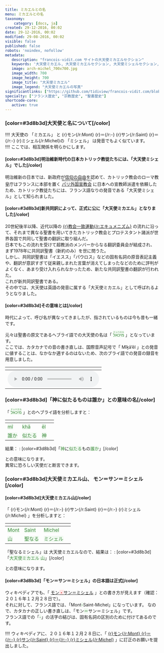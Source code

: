 ```yaml
---
title: ミカエルとの名
menu: ミカエルとの名
taxonomy:
    category: [docs, ja]
created: 29-12-2016, 00:02
date: 29-12-2016, 00:02
modified: 29-08-2016, 00:02
visible: false
published: false
robots: 'noindex, nofollow'
metadata:
   description: "francois-vidit.com サイトの大天使ミカエルセクション"
   keywords: '大天使ミカエル, 大天使ミカエルセクション, 大天使ミシェルセクション, francois-vidit.com'
   image: arch-michel_700x700.jpg
   image_width: 700
   image_height: 700
   image_title: "大天使ミカエル"
   image_legend: "大天使ミカエルの写真"
significantlinks: ["https://github.com/tidiview/francois-vidit.com/blob/develop/user/sites/docs/pages/01.reference/mont-saint-michel/arch-michel/chapter.ja.md", "https://ja.wikipedia.org/wiki/%E4%BF%A1%E6%95%99%E3%81%AE%E8%87%AA%E7%94%B1", "https://ja.wikipedia.org/wiki/%E3%83%91%E3%83%AA%E5%A4%96%E5%9B%BD%E5%AE%A3%E6%95%99%E4%BC%9A", "https://ja.wikipedia.org/wiki/%E3%82%A8%E3%82%AD%E3%83%A5%E3%83%A1%E3%83%8B%E3%82%BA%E3%83%A0", "https://ja.wikipedia.org/wiki/%E3%83%A2%E3%83%B3%E3%83%BB%E3%82%B5%E3%83%B3%EF%BC%9D%E3%83%9F%E3%82%B7%E3%82%A7%E3%83%AB"]
specialty: ["フランス歴史", "宗教歴史", "聖書歴史"]
shortcode-core:
   active: true
---
```


### [color=#3d8b3d]大天使と名について[/color]

!!!! 大天使の 「ミカエル」 と {r}モン{/r:Mont} {r}＝{/r:-} {r}サン{/r:Saint} {r}＝{/r:-} {r}ミシェル{/r:Michel}の 「ミシェル」 は発音でもよく似ています。  
!!!! ここでは、相互関係を明らかにします。  

#### [color=#3d8b3d]明治維新時代の日本カトリック教徒たちには、「大天使ミシェル」でした[/color]
明治維新の日本では、新政府が[信仰の自由][1]を認めて、カトリック教会のローマ教皇庁はフランスに本部を置く [<ruby><rb>パリ外国宣教会</rb><rt>Missions Étrangères de Paris</rt>][2] に日本への宣教師派遣を依頼したため、カトリック教徒たちには、フランス語なりの発音である「大天使ミシェル」として知られました。

#### [color=#3d8b3d]新共同訳によって、正式に公に「大天使ミカエル」となりました[/color]
20世紀後半以降、近代以降の [{r}教会一致運動{/r:エキュメニズム}][3] の流れに沿って、それまで異なる聖書を用いてきたカトリック教会とプロテスタント諸派が世界各国で共同して聖書の翻訳に取り組んだ。  
日本でもこの流れを受けて超教派のメンバーからなる翻訳委員会が結成され、まず1978年に共同訳聖書（新約のみ）を世に問うた。  
しかし、共同訳聖書は「イエスス」「パウロス」などの固有名詞の原音表記主義や、翻訳が意訳すぎて従来親しまれた言葉が消えてしまったなどのために評判がよくなく、あまり受け入れられなかったため、新たな共同訳聖書の翻訳が行われた。  
これが新共同訳聖書である。  
その中では、大天使は英語の発音に属する「大天使ミカエル」として呼ばれるようとなりました。

#### [color=#3d8b3d]その意味とは[/color]

時代によって、呼び名が異なってきましたが、指されているものは今も昔も一緒です。  

元々は聖書の原文であるヘブライ語での大天使の名は「 <ruby><rb><span style="background:#f1f9f1;color:#3d8b3d;">מיכאל</span></rb><rt><span style="background:#f1f9f1;color:#3d8b3d;">ミッハエル</span></rt></ruby> 」となっています。  
ここでは、カタカナでの音の書き直しは、国際音声記号で「 Mîḵā’ēl 」との発音に値することは、なかなか適するのはないため、次のブライ語での発音の録音を用意しました。  

| <span hidden>hidden</span> |
| -------------------------- |
| ![ヘブライ語での מיכאל の発音の録音][4] |

### [color=#3d8b3d]「神に似たるものは誰か」との意味の名[/color]

「 <ruby><rb><span style="background:#f1f9f1;color:#3d8b3d;">מיכאל</span></rb><rt><span style="background:#f1f9f1;color:#3d8b3d;">ミッハエル</span></rt></ruby> 」とのヘブライ語を分析しますと：  

| <span hidden>hidden</span> | <span hidden>hidden</span> | <span hidden>hidden</span> | <span hidden>hidden</span> |
| -------------------------- | -------------------------- | -------------------------- | -------------------------- |
| <span style="background:#f1f9f1;color:#3d8b3d;">mî</span> | <span style="background:#f1f9f1;color:#3d8b3d;">khā</span> | <span style="background:#f1f9f1;color:#3d8b3d;">ēl</span> |
| <span style="background:#f1f9f1;color:#3d8b3d;">誰か</span> | <span style="background:#f1f9f1;color:#3d8b3d;">似たる</span> | <span style="background:#f1f9f1;color:#3d8b3d;">神</span> |  
 
結果：
: [color=#3d8b3d]「<span style="background:#f1f9f1;color:#3d8b3d;">神</span>に<span style="background:#f1f9f1;color:#3d8b3d;">似たる</span>もの<span style="background:#f1f9f1;color:#3d8b3d;">誰か</span>」[/color]  

との意味になります。  
異常に恐ろしい天使だと断言できます。

### [color=#3d8b3d]大天使ミカエル山、 モン＝サン＝ミシェル[/color]

#### [color=#3d8b3d]大天使ミカエル山[/color]

「 {r}モン{/r:Mont} {r}＝{/r:-} {r}サン{/r:Saint} {r}＝{/r:-} {r}ミシェル{/r:Michel} 」を分析しますと：  

| <span hidden>hidden</span> | <span hidden>hidden</span> | <span hidden>hidden</span> | <span hidden>hidden</span> |
| -------------------------- | -------------------------- | -------------------------- | -------------------------- |
| <span style="background:#f1f9f1;color:#3d8b3d;">Mont</span> | <span style="background:#f1f9f1;color:#3d8b3d;">Saint</span> | <span style="background:#f1f9f1;color:#3d8b3d;">Michel</span> |
| <span style="background:#f1f9f1;color:#3d8b3d;">山</span> | <span style="background:#f1f9f1;color:#3d8b3d;">聖なる</span> | <span style="background:#f1f9f1;color:#3d8b3d;">ミシェル</span> |  

「聖なるミシェル」は 大天使ミカエルなので、結果は：
: [color=#3d8b3d]「<span style="background:#f1f9f1;color:#3d8b3d;">大天使ミカエル</span> <span style="background:#f1f9f1;color:#3d8b3d;">山</span>」[/color]  

との意味になります。  

#### [color=#3d8b3d]「モン＝サン＝ミシェル」の日本語は正式[/color]

ウィキペディアでも、「 [モン<span style="background:#ffe6e6;color:#cc0000">・</span>サン＝ミシェル][5] 」との書き方が見えます（確認：２０１６年１２月２８日で）。  
それに対して、フランス語では、「Mont<span style="background:#f1f9f1;color:#3d8b3d">-</span>Saint-Michel」になっています。
なので、カタカナの正しい書き直しは、「モン<span style="background:#f1f9f1;color:#3d8b3d">＝</span>サン＝ミシェル」です。  
フランス語での「<span style="background:#f1f9f1;color:#3d8b3d">-</span>」の活字の結びは、固有名詞の区別のために付けてあるのです。

!!!! ウィキペディアに、２０１６年１２月２８日に、「 [{r}モン{/r:Mont} {r}＝{/r:-} {r}サン{/r:Saint} {r}＝{/r:-} {r}ミシェル{/r:Michel}][5] 」に訂正のお願いを提出しました。  

[1]: https://ja.wikipedia.org/wiki/%E4%BF%A1%E6%95%99%E3%81%AE%E8%87%AA%E7%94%B1 "https://ja.wikipedia.org/wiki/信仰の自由"
[2]: https://ja.wikipedia.org/wiki/%E3%83%91%E3%83%AA%E5%A4%96%E5%9B%BD%E5%AE%A3%E6%95%99%E4%BC%9A "https://ja.wikipedia.org/wiki/パリ外国宣教会"
[3]: https://ja.wikipedia.org/wiki/%E3%82%A8%E3%82%AD%E3%83%A5%E3%83%A1%E3%83%8B%E3%82%BA%E3%83%A0 "https://ja.wikipedia.org/wiki/エキュメニズム"
[4]: ./prononciation_mihael.mp3 "ヘブライ語での מיכאל の発音"
[5]: https://ja.wikipedia.org/wiki/%E3%83%A2%E3%83%B3%E3%83%BB%E3%82%B5%E3%83%B3%EF%BC%9D%E3%83%9F%E3%82%B7%E3%82%A7%E3%83%AB　"https://ja.wikipedia.org/wiki/モン＝サン＝ミシェル"